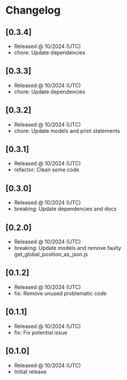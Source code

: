# Changelog

## [0.3.4]

- Released @ 10/2024 (UTC)
- chore: Update dependencies

## [0.3.3]

- Released @ 10/2024 (UTC)
- chore: Update dependencies

## [0.3.2]

- Released @ 10/2024 (UTC)
- chore: Update models and print statements

## [0.3.1]

- Released @ 10/2024 (UTC)
- refactor: Clean some code

## [0.3.0]

- Released @ 10/2024 (UTC)
- breaking: Update dependencies and docs

## [0.2.0]

- Released @ 10/2024 (UTC)
- breaking: Update models and remove faulty get_global_position_as_json.js

## [0.1.2]

- Released @ 10/2024 (UTC)
- fix: Remove unused problematic code

## [0.1.1]

- Released @ 10/2024 (UTC)
- fix: Fix potential issue

## [0.1.0]

- Released @ 10/2024 (UTC)
- Initial release
